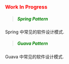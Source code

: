 ### <font color=red>Work In Progress</font> <!-- {docsify-ignore} -->

> ##### <font color=green>Spring Pattern</font>

Spring 中常见的软件设计模式.

> ##### <font color=green>Guava Pattern</font>

Guava 中常见的软件设计模式.